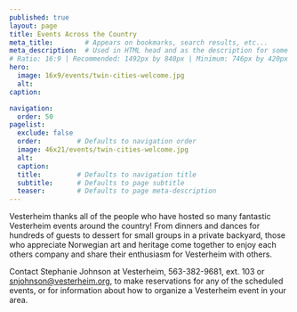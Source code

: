 ```yaml
---
published: true
layout: page
title: Events Across the Country
meta_title:        # Appears on bookmarks, search results, etc...
meta_description:  # Used in HTML head and as the description for some search engines
# Ratio: 16:9 | Recommended: 1492px by 840px | Minimum: 746px by 420px
hero:
  image: 16x9/events/twin-cities-welcome.jpg
  alt: 
caption: 

navigation:
  order: 50
pagelist:
  exclude: false
  order:         # Defaults to navigation order  
  image: 46x21/events/twin-cities-welcome.jpg
  alt:
  caption:
  title:         # Defaults to navigation title
  subtitle:      # Defaults to page subtitle
  teaser:        # Defaults to page meta-description   
---
```

Vesterheim thanks all of the people who have hosted so many fantastic Vesterheim events around the country! From dinners and dances for hundreds of guests to dessert for small groups in a private backyard, those who appreciate Norwegian art and heritage come together to enjoy each others company and share their enthusiasm for Vesterheim with others.

Contact Stephanie Johnson at Vesterheim, 563-382-9681, ext. 103 or [snjohnson@vesterheim.org](mailto:snjohnson@vesterheim.org), to make reservations for any of the scheduled events, or for information about how to organize a Vesterheim event in your area.